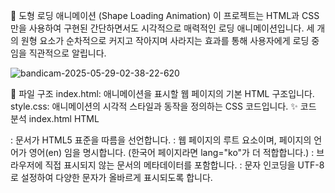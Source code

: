 

🚀 도형 로딩 애니메이션 (Shape Loading Animation)
이 프로젝트는 HTML과 CSS만을 사용하여 구현된 간단하면서도 시각적으로 매력적인 로딩 애니메이션입니다. 세 개의 원형 요소가 순차적으로 커지고 작아지며 사라지는 효과를 통해 사용자에게 로딩 중임을 직관적으로 알립니다.

![bandicam-2025-05-29-02-38-22-620](https://github.com/user-attachments/assets/72e9bb0b-e0f8-4d94-8ad8-c14daad8443c)

📁 파일 구조
index.html: 애니메이션을 표시할 웹 페이지의 기본 HTML 구조입니다.
style.css: 애니메이션의 시각적 스타일과 동작을 정의하는 CSS 코드입니다.
✨ 코드 분석
index.html
HTML

<!DOCTYPE html>
<html lang="en">
<head>
  <meta charset="UTF-8">
  <title>1)도형 로딩 애니메이션-01</title>
  <link rel="stylesheet" href="style.css">
</head>
<body>
  <div class="loading">
    <span></span>
    <span></span>
    <span></span>
  </div>
</body>
</html>
<!DOCTYPE html>: 문서가 HTML5 표준을 따름을 선언합니다.
<html lang="en">: 웹 페이지의 루트 요소이며, 페이지의 언어가 영어(en) 임을 명시합니다. (한국어 페이지라면 lang="ko"가 더 적합합니다.)
<head>: 브라우저에 직접 표시되지 않는 문서의 메타데이터를 포함합니다.
<meta charset="UTF-8">: 문자 인코딩을 UTF-8로 설정하여 다양한 문자가 올바르게 표시되도록 합니다.
<title>: 브라우저 탭에 표시될 페이지 제목입니다.
<link rel="stylesheet" href="style.css">: 외부 style.css 파일을 연결하여 CSS 스타일을 적용합니다.
<body>: 사용자에게 보이는 모든 콘텐츠를 담는 부분입니다.
<div class="loading">: 로딩 애니메이션을 위한 컨테이너 역할을 합니다.
<span></span> (3개): CSS를 통해 원형 도형으로 변환되고 애니메이션이 적용될 개별 요소들입니다.
style.css
CSS

/* Google Web Font */
@import url('https://fonts.googleapis.com/css?family=Raleway&display=swap');

/* Basic Styles */
body {
  font-family: 'Raleway', sans-serif;
  line-height: 1.5em;
  margin: 0;
  font-weight: 300;
  display: flex;
  justify-content: center;
  align-items: center;
  height: 100vh;
}

a {
  text-decoration: none;
}

/* Loading Animation */
.loading span {
  display: inline-block;
  width: 50px;
  height: 50px;
  background-color: gray;
  border-radius: 50%;
  animation: loading 1s linear infinite;
}

/* Individual Span Delays and Colors */
.loading span:nth-child(1) {
  animation-delay: 0s;
  background-color: crimson;
}
.loading span:nth-child(2) {
  animation-delay: 0.2s;
  background-color: dodgerblue;
}
.loading span:nth-child(3) {
  animation-delay: 0.4s;
  background-color: royalblue;
}

/* Keyframe Animation */
@keyframes loading {
  0%, 100% {
    opacity: 0;
    transform: scale(0.5);
  }
  50% {
    opacity: 1;
    transform: scale(1.2);
  }
}
@import url(...): Google Fonts에서 'Raleway' 폰트를 가져와 페이지에 적용합니다.
body 스타일:
font-family, line-height, margin, font-weight: 기본적인 글꼴 및 레이아웃 설정을 합니다.
display: flex;, justify-content: center;, align-items: center;, height: 100vh;: Flexbox를 사용하여 body 내의 콘텐츠(로딩 애니메이션)를 가로 및 세로 중앙에 배치합니다.
a 스타일: 모든 하이퍼링크의 밑줄을 제거합니다.
.loading span 공통 스타일:
display: inline-block;, width: 50px;, height: 50px;: 각 <span>을 50x50 픽셀의 블록 요소로 만듭니다.
border-radius: 50%;: <span>을 완벽한 원형으로 변환합니다.
animation: loading 1s linear infinite;: loading 이라는 @keyframes 애니메이션을 1초 주기로 무한 반복하며 적용합니다.
span:nth-child(n) 개별 스타일:
animation-delay: 각 <span>의 애니메이션 시작 시점을 0.2초 간격으로 지연시켜 순차적인 움직임을 만듭니다.
background-color: 각 <span>에 다른 색상을 부여합니다.
@keyframes loading: 애니메이션의 동작을 정의합니다.
0%, 100%: 애니메이션 시작과 끝 지점에서는 원이 작고(scale(0.5)) 투명하게(opacity: 0) 나타납니다.
50%: 애니메이션 중간 지점에서는 원이 커지고(scale(1.2)) 불투명하게(opacity: 1) 보입니다.
💡 작동 방식 (요약)
이 애니메이션은 세 개의 원형 <span> 요소를 활용합니다. 각 원은 loading 애니메이션에 따라 점점 커지면서 선명해졌다가 다시 작아지면서 투명해지는 과정을 반복합니다. 이때, 각 원에 **animation-delay**를 다르게 적용하여 순차적으로 애니메이션이 시작되도록 합니다. 이 시간차 덕분에 원들이 마치 물결치듯이 나타나고 사라지는 부드러운 로딩 효과가 연출됩니다.

